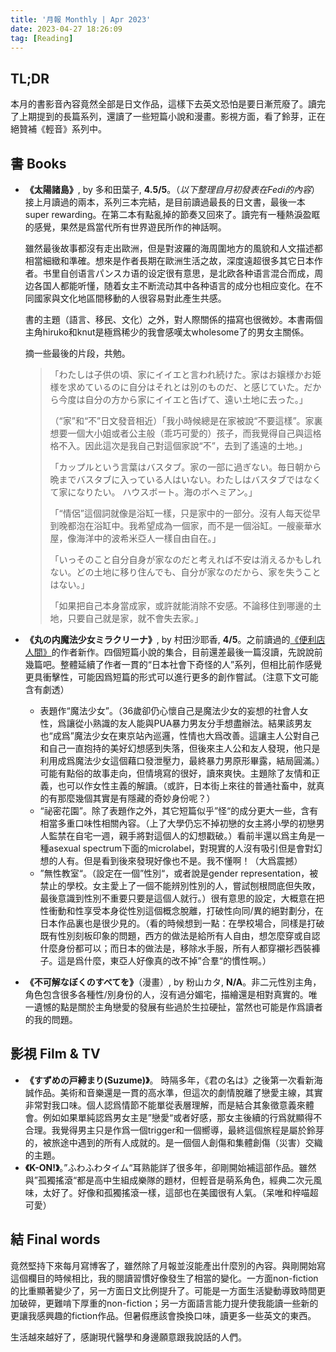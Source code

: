 ```yaml
---
title: '月報 Monthly | Apr 2023'
date: 2023-04-27 18:26:09
tag: [Reading]
---
```

## TL;DR

本月的書影音內容竟然全部是日文作品，這樣下去英文恐怕是要日漸荒廢了。讀完了上期提到的長篇系列，還讀了一些短篇小說和漫畫。影視方面，看了鈴芽，正在絕贊補《輕音》系列中。

<!-- more -->

## 書 Books

+ **《太陽諸島》**, by 多和田葉子, **4.5/5**。（*以下整理自月初發表在Fedi的內容*）接上月讀過的兩本，系列三本完結，是目前讀過最長的日文書，最後一本super rewarding。在第二本有點亂掉的節奏又回來了。讀完有一種熱淚盈眶的感覺，果然是爲當代所有世界遊民所作的神話啊。

  雖然最後故事都沒有走出歐洲，但是對波羅的海周圍地方的風貌和人文描述都相當細緻和準確。想來是作者長期在歐洲生活之故，深度遠超很多其它日本作者。书里自创语言パンスカ语的设定很有意思，是北欧各种语言混合而成，周边各国人都能听懂，随着女主不断流动其中各种语言的成分也相应变化。在不同國家與文化地區間移動的人很容易對此產生共感。

  書的主題（語言、移民、文化）之外，對人際關係的描寫也很微妙。本書兩個主角hiruko和knut是極爲稀少的我會感嘆太wholesome了的男女主關係。

  摘一些最後的片段，共勉。

  > 「わたしは子供の頃、家にイイエと言われ続けた。家はお嬢様かお姫様を求めているのに自分はそれとは別のものだ、と感じていた。だから今度は自分の方から家にイイエと告げて、遠い土地に去った。」
  >
  > （“家”和“不”日文發音相近）「我小時候總是在家被說“不要這樣”。家裏想要一個大小姐或者公主般（乖巧可愛的）孩子，而我覺得自己與這格格不入。因此這次是我自己對這個家說“不”，去到了遙遠的土地。」
  >
  > 「カップルという言葉はバスタブ。家の一部に過ぎない。毎日朝から晩までバスタブに入っている人はいない。わたしはバスタブではなくて家になりたい。 ハウスボート。海のボヘミアン。」
  >
  > 「“情侶”這個詞就像是浴缸一樣，只是家中的一部分。沒有人每天從早到晚都泡在浴缸中。我希望成為一個家，而不是一個浴缸。一艘豪華水屋，像海洋中的波希米亞人一樣自由自在。」
  >
  > 「いっそのこと自分自身が家なのだと考えれば不安は消えるかもしれない。どの土地に移り住んでも、自分が家なのだから、家を失うことはない。」
  >
  > 「如果把自己本身當成家，或許就能消除不安感。不論移住到哪邊的土地，只要自己就是家，就不會失去家。」

+ **《丸の内魔法少女ミラクリーナ》**, by 村田沙耶香, **4/5**。之前讀過的[《便利店人間》](https://sbeam.dev/post/monthly-nov-2022/)的作者新作。四個短篇小說的集合，目前還差最後一篇沒讀，先說說前幾篇吧。整體延續了作者一貫的“日本社會下奇怪的人”系列，但相比前作感覺更具衝擊性，可能因爲短篇的形式可以進行更多的創作嘗試。（注意下文可能含有劇透）
  + 表題作“魔法少女”。（36歲卻仍心懷自己是魔法少女的妄想的社會人女性，爲讓從小熟識的友人能與PUA暴力男友分手想盡辦法。結果該男友也“成爲”魔法少女在東京站內巡邏，性情也大爲改善。這讓主人公對自己和自己一直抱持的美好幻想感到失落，但後來主人公和友人發現，他只是利用成爲魔法少女這個藉口發泄壓力，最終暴力男原形畢露，結局圓滿。）可能有點俗的故事走向，但情境寫的很好，讀來爽快。主題除了友情和正義，也可以作女性主義的解讀。（或許，日本街上來往的普通社畜中，就真的有那麼幾個其實是有隱藏的奇妙身份呢？）
  + “祕密花園”。除了表題作之外，其它短篇似乎”怪“的成分更大一些，含有相當多重口味性相關內容。（上了大學仍忘不掉初戀的女主將小學的初戀男人監禁在自宅一週，親手將對這個人的幻想戳破。）看前半還以爲主角是一種asexual spectrum下面的microlabel，對現實的人沒有吸引但是會對幻想的人有。但是看到後來發現好像也不是。我不懂啊！（大爲震撼）
  + ”無性教室“。（設定在一個”性別“，或者說是gender representation，被禁止的學校。女主愛上了一個不能辨別性別的人，嘗試刨根問底但失敗，最後意識到性別不重要只要是這個人就行。）很有意思的設定，大概意在把性衝動和性享受本身從性別這個概念脫離，打破性向同/異的絕對劃分，在日本作品裏也是很少見的。（看的時候想到一點：在學校場合，同樣是打破既有性別刻板印象的問題，西方的做法是給所有人自由，想怎麼穿或自認什麼身份都可以；而日本的做法是，移除水手服，所有人都穿襯衫西裝褲子。這是爲什麼，東亞人好像真的改不掉”合羣“的慣性啊。）
+ **《不可解なぼくのすべてを》**（漫畫）, by  粉山カタ, **N/A**。非二元性別主角，角色包含很多各種性/別身份的人，沒有過分媚宅，描繪還是相對真實的。唯一遺憾的點是關於主角戀愛的發展有些過於生拉硬扯，當然也可能是作爲讀者的我的問題。

## 影視 Film & TV

+ **《すずめの戸締まり(Suzume)》**。 時隔多年，《君の名は》之後第一次看新海誠作品。美術和音樂還是一貫的高水準，但這次的劇情脫離了戀愛主線，其實非常對我口味。個人認爲情節不能單從表層理解，而是結合其象徵意義來體會。例如如果單純認爲男女主是”戀愛“或者好感，那女主後續的行爲就顯得不合理。我覺得男主只是作爲一個trigger和一個嚮導，最終這個旅程是屬於鈴芽的，被旅途中遇到的所有人成就的。是一個個人創傷和集體創傷（災害）交織的主題。
+ **《K-ON!》**。”ふわふわタイム“耳熟能詳了很多年，卻剛開始補這部作品。雖然與”孤獨搖滾“都是高中生組成樂隊的題材，但輕音是萌系角色，經典二次元風味，太好了。好像和孤獨搖滾一樣，這部也在美國很有人氣。（呆唯和梓喵超可愛）

## 結 Final words

竟然堅持下來每月寫博客了，雖然除了月報並沒能產出什麼別的內容。與剛開始寫這個欄目的時候相比，我的閱讀習慣好像發生了相當的變化。一方面non-fiction的比重顯著變少了，另一方面日文比例提升了。可能是一方面生活變動導致時間更加破碎，更難啃下厚重的non-fiction；另一方面語言能力提升使我能讀一些新的更讓我感興趣的fiction作品。但暑假應該會換換口味，讀更多一些英文的東西。

生活越來越好了，感謝現代醫學和身邊願意跟我說話的人們。
